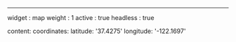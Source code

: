 ---


widget : map
weight : 1
active : true
headless : true

content:
  coordinates:
    latitude: '37.4275'
    longitude: '-122.1697'